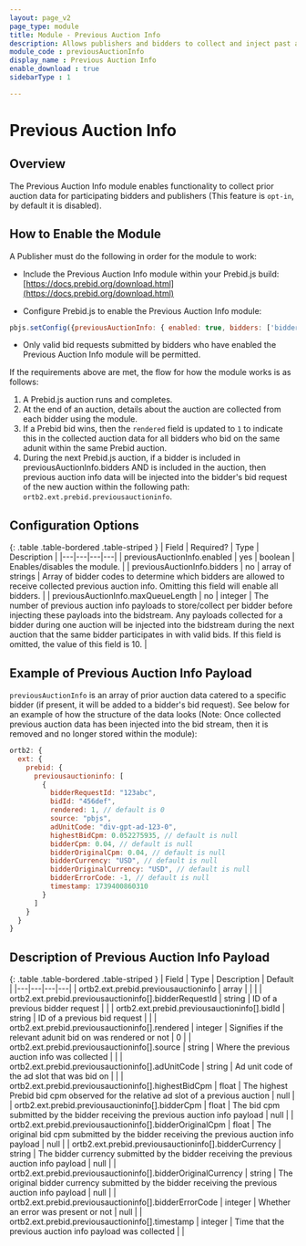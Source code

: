 ```yaml
---
layout: page_v2
page_type: module
title: Module - Previous Auction Info
description: Allows publishers and bidders to collect and inject past auction data into future bid requests
module_code : previousAuctionInfo
display_name : Previous Auction Info
enable_download : true
sidebarType : 1

---
```


# Previous Auction Info

## Overview

The Previous Auction Info module enables functionality to collect prior auction data for participating bidders and publishers (This feature is `opt-in`, by default it is disabled).

## How to Enable the Module

A Publisher must do the following in order for the module to work:

* Include the Previous Auction Info module within your Prebid.js build: [https://docs.prebid.org/download.html](https://docs.prebid.org/download.html)

* Configure Prebid.js to enable the Previous Auction Info module:

```javascript
pbjs.setConfig({previousAuctionInfo: { enabled: true, bidders: ['bidderCode1', 'bidderCode2'], maxQueueLength: 10 }})
```

* Only valid bid requests submitted by bidders who have enabled the Previous Auction Info module will be permitted.

If the requirements above are met, the flow for how the module works is as follows:

1. A Prebid.js auction runs and completes.
1. At the end of an auction, details about the auction are collected from each bidder using the module.
1. If a Prebid bid wins, then the `rendered` field is updated to `1` to indicate this in the collected auction data for all bidders who bid on the same adunit within the same Prebid auction.
1. During the next Prebid.js auction, if a bidder is included in previousAuctionInfo.bidders AND is included in the auction, then previous auction info data will be injected into the bidder's bid request of the new auction within the following path: `ortb2.ext.prebid.previousauctioninfo`.

## Configuration Options

{: .table .table-bordered .table-striped }
| Field | Required? | Type | Description |
|---|---|---|---|
| previousAuctionInfo.enabled | yes | boolean | Enables/disables the module. |
| previousAuctionInfo.bidders | no | array of strings  | Array of bidder codes to determine which bidders are allowed to receive collected previous auction info. Omitting this field will enable all bidders. |
| previousAuctionInfo.maxQueueLength | no | integer  | The number of previous auction info payloads to store/collect per bidder before injecting these payloads into the bidstream. Any payloads collected for a bidder during one auction will be injected into the bidstream during the next auction that the same bidder participates in with valid bids. If this field is omitted, the value of this field is 10. |

## Example of Previous Auction Info Payload

`previousAuctionInfo` is an array of prior auction data catered to a specific bidder (if present, it will be added to a bidder's bid request). See below for an example of how the structure of the data looks (Note: Once collected previous auction data has been injected into the bid stream, then it is removed and no longer stored within the module):

```javascript
ortb2: {
  ext: {
    prebid: {
      previousauctioninfo: [
        {
          bidderRequestId: "123abc",
          bidId: "456def",
          rendered: 1, // default is 0
          source: "pbjs",
          adUnitCode: "div-gpt-ad-123-0",
          highestBidCpm: 0.052275935, // default is null
          bidderCpm: 0.04, // default is null
          bidderOriginalCpm: 0.04, // default is null
          bidderCurrency: "USD", // default is null
          bidderOriginalCurrency: "USD", // default is null
          bidderErrorCode: -1, // default is null
          timestamp: 1739400860310
        }
      ]
    }
  }
}
```

## Description of Previous Auction Info Payload

{: .table .table-bordered .table-striped }
| Field | Type | Description | Default |
|---|---|---|---|
| ortb2.ext.prebid.previousauctioninfo | array |  |  |
| ortb2.ext.prebid.previousauctioninfo[].bidderRequestId | string | ID of a previous bidder request |  |
| ortb2.ext.prebid.previousauctioninfo[].bidId | string | ID of a previous bid request |  |
| ortb2.ext.prebid.previousauctioninfo[].rendered | integer | Signifies if the relevant adunit bid on was rendered or not | 0 |
| ortb2.ext.prebid.previousauctioninfo[].source | string | Where the previous auction info was collected |  |
| ortb2.ext.prebid.previousauctioninfo[].adUnitCode | string | Ad unit code of the ad slot that was bid on |  |
| ortb2.ext.prebid.previousauctioninfo[].highestBidCpm | float | The highest Prebid bid cpm observed for the relative ad slot of a previous auction | null |
| ortb2.ext.prebid.previousauctioninfo[].bidderCpm | float | The bid cpm submitted by the bidder receiving the previous auction info payload | null |
| ortb2.ext.prebid.previousauctioninfo[].bidderOriginalCpm | float | The original bid cpm submitted by the bidder receiving the previous auction info payload | null |
| ortb2.ext.prebid.previousauctioninfo[].bidderCurrency | string | The bidder currency submitted by the bidder receiving the previous auction info payload | null |
| ortb2.ext.prebid.previousauctioninfo[].bidderOriginalCurrency | string | The original bidder currency submitted by the bidder receiving the previous auction info payload | null |
| ortb2.ext.prebid.previousauctioninfo[].bidderErrorCode | integer | Whether an error was present or not | null |
| ortb2.ext.prebid.previousauctioninfo[].timestamp | integer | Time that the previous auction info payload was collected |  |
